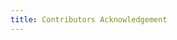```yaml
---
title: Contributors Acknowledgement
---
```

<script setup>
import {
  VPTeamPage,
  VPTeamPageTitle,
  VPTeamMembers
} from 'vitepress/theme'

const contributors = [
  {
    avatar: 'https://github.com/xFanexx.png',
    name: 'xFanexx',
    title: 'Owner',
    links: [
      { icon: 'github', link: 'https://github.com/xFanexx' }
    ]
  },
  {
    avatar: 'https://github.com/Sacul0457.png',
    name: 'Sacul0457',
    title: 'Contributor',
    links: [
      { icon: 'github', link: 'https://github.com/Sacul0457' }
    ]
  },
  {
    avatar: 'https://github.com/Chandramauli-Arm64.png',
    name: 'Chandramauli',
    title: 'Contributor',
    links: [
      { icon: 'github', link: 'https://github.com/Chandramauli-Arm64' }
    ]
  }
]
</script>

<VPTeamPage>
  <VPTeamPageTitle>
    <template #title>
      Our Contributors
    </template>
    <template #lead>
      These awesome people have helped build this project.
    </template>
  </VPTeamPageTitle>

  <VPTeamMembers :members="contributors" />
</VPTeamPage>
